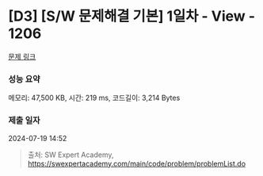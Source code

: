 # [D3] [S/W 문제해결 기본] 1일차 - View - 1206 

[문제 링크](https://swexpertacademy.com/main/code/problem/problemDetail.do?contestProbId=AV134DPqAA8CFAYh) 

### 성능 요약

메모리: 47,500 KB, 시간: 219 ms, 코드길이: 3,214 Bytes

### 제출 일자

2024-07-19 14:52



> 출처: SW Expert Academy, https://swexpertacademy.com/main/code/problem/problemList.do